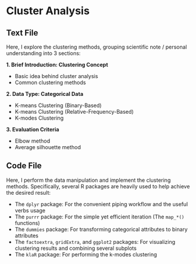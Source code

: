 # Cluster Analysis

## Text File
Here, I explore the clustering methods, grouping scientific note / personal understanding into 3 sections:

**1. Brief Introduction: Clustering Concept**
- Basic idea behind cluster analysis
- Common clustering methods

**2. Data Type: Categorical Data**
- K-means Clustering (Binary-Based)
- K-means Clustering (Relative-Frequency-Based)
- K-modes Clustering

**3. Evaluation Criteria**
- Elbow method
- Average silhouette method

## Code File
Here, I perform the data manipulation and implement the clustering methods. Specifically, several R packages are heavily used to help achieve the desired result:
- The `dplyr` package: For the convenient piping workflow and the useful verbs usage 
- The `purrr` package: For the simple yet efficient iteration (The `map_*()` functions)
- The `dummies` package: For transforming categorical attributes to binary attributes  
- The `factoextra`, `gridExtra`, and `ggplot2` packages: For visualizing clustering results and combining several subplots
- The `klaR` package: For performing the k-modes clustering 


